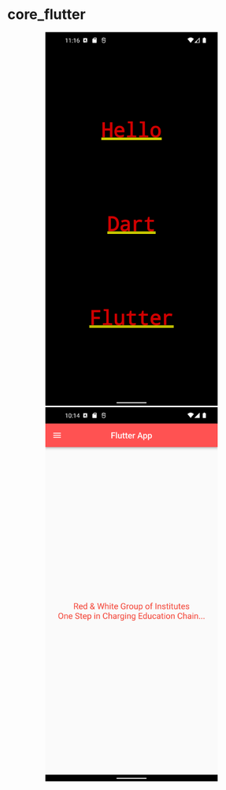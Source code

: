 # core_flutter


<p align="center">
  <img src="https://github.com/ronak3250/core_flutter/blob/main/Images/3_1output.png" width="350" title="hover text">
  <img src="https://github.com/ronak3250/core_flutter/blob/main/Images/3_2output.png" width="350" alt="accessibility text">
</p>
